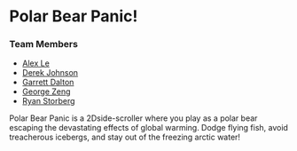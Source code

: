 Polar Bear Panic!
================
### Team Members
- [Alex Le](https://github.com/alextle0125)
- [Derek Johnson](https://github.com/CothOmega)
- [Garrett Dalton](https://github.com/garrettdalton)
- [George Zeng](https://github.com/georgexzeng)
- [Ryan Storberg](https://github.com/ryanstorberg)


Polar Bear Panic is a 2Dside-scroller where you play as a polar bear escaping the devastating effects of global warming. Dodge flying fish, avoid treacherous icebergs, and stay out of the freezing arctic water!